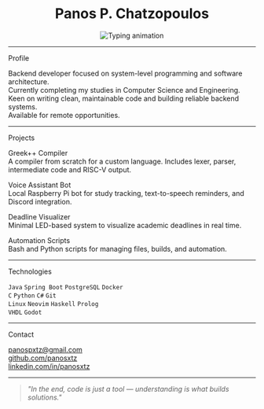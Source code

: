 <h1 align="center">Panos P. Chatzopoulos</h1>
<p align="center">
  <img src="https://readme-typing-svg.demolab.com?font=Fira+Code&size=20&duration=3000&pause=100&center=true&vCenter=true&width=600&lines=Computer+Science+and+Engineering;University+of+Ioannina;Backend+Developer;Clean+Code+Enthusiast;Always+Learning+Something+New" alt="Typing animation" />
</p>

---

  Profile

Backend developer focused on system-level programming and software architecture.  
Currently completing my studies in Computer Science and Engineering.  
Keen on writing clean, maintainable code and building reliable backend systems.  
Available for remote opportunities.

---

Projects

Greek++ Compiler  
A compiler from scratch for a custom language. Includes lexer, parser, intermediate code and RISC-V output.

Voice Assistant Bot  
Local Raspberry Pi bot for study tracking, text-to-speech reminders, and Discord integration.

Deadline Visualizer  
Minimal LED-based system to visualize academic deadlines in real time.

Automation Scripts  
Bash and Python scripts for managing files, builds, and automation.

---

Technologies

`Java`    `Spring Boot`    `PostgreSQL`    `Docker`  
`C`       `Python`         `C#`            `Git`  
`Linux`   `Neovim`         `Haskell`       `Prolog`  
`VHDL`    `Godot`

---

Contact

[panospxtz@gmail.com](mailto:panospxtz@gmail.com)  
[github.com/panosxtz](https://github.com/panosxtz)  
[linkedin.com/in/panosxtz](https://www.linkedin.com/in/panosxtz)


---

> *"In the end, code is just a tool — understanding is what builds solutions."*
